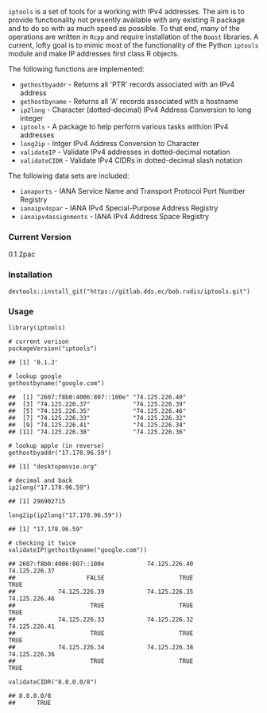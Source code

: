 `iptools` is a set of tools for a working with IPv4 addresses. The aim is to provide functionality not presently available with any existing R package and to do so with as much speed as possible. To that end, many of the operations are written in `Rcpp` and require installation of the `Boost` libraries. A current, lofty goal is to mimic most of the functionality of the Python `iptools` module and make IP addresses first class R objects.

The following functions are implemented:

-   `gethostbyaddr` - Returns all 'PTR' records associated with an IPv4 address
-   `gethostbyname` - Returns all 'A' records associated with a hostname
-   `ip2long` - Character (dotted-decimal) IPv4 Address Conversion to long integer
-   `iptools` - A package to help perform various tasks with/on IPv4 addresses
-   `long2ip` - Intger IPv4 Address Conversion to Character
-   `validateIP` - Validate IPv4 addresses in dotted-decimal notation
-   `validateCIDR` - Validate IPv4 CIDRs in dotted-decimal slash notation

The following data sets are included:

-   `ianaports` - IANA Service Name and Transport Protocol Port Number Registry
-   `ianaipv4spar` - IANA IPv4 Special-Purpose Address Registry
-   `ianaipv4assignments` - IANA IPv4 Address Space Registry

### Current Version

0.1.2pac

### Installation

``` {.r}
devtools::install_git("https://gitlab.dds.ec/bob.rudis/iptools.git")
```

### Usage

``` {.r}
library(iptools)

# current verison
packageVersion("iptools")
```

    ## [1] '0.1.2'

``` {.r}
# lookup google
gethostbyname("google.com")
```

    ##  [1] "2607:f8b0:4006:807::100e" "74.125.226.40"           
    ##  [3] "74.125.226.37"            "74.125.226.39"           
    ##  [5] "74.125.226.35"            "74.125.226.46"           
    ##  [7] "74.125.226.33"            "74.125.226.32"           
    ##  [9] "74.125.226.41"            "74.125.226.34"           
    ## [11] "74.125.226.38"            "74.125.226.36"

``` {.r}
# lookup apple (in reverse)
gethostbyaddr("17.178.96.59")
```

    ## [1] "desktopmovie.org"

``` {.r}
# decimal and back
ip2long("17.178.96.59")
```

    ## [1] 296902715

``` {.r}
long2ip(ip2long("17.178.96.59"))
```

    ## [1] "17.178.96.59"

``` {.r}
# checking it twice
validateIP(gethostbyname("google.com"))
```

    ## 2607:f8b0:4006:807::100e            74.125.226.40            74.125.226.37 
    ##                    FALSE                     TRUE                     TRUE 
    ##            74.125.226.39            74.125.226.35            74.125.226.46 
    ##                     TRUE                     TRUE                     TRUE 
    ##            74.125.226.33            74.125.226.32            74.125.226.41 
    ##                     TRUE                     TRUE                     TRUE 
    ##            74.125.226.34            74.125.226.38            74.125.226.36 
    ##                     TRUE                     TRUE                     TRUE

``` {.r}
validateCIDR("8.0.0.0/8")
```

    ## 8.0.0.0/8 
    ##      TRUE
